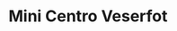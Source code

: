 ---
title: "Mini Centro Veserfot"
url: /cua-estado-miranda/mini-centro-veserfot/
shop: centro comercial
---